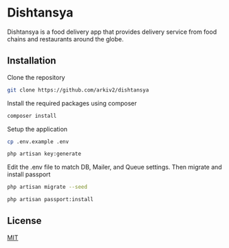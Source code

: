 # Dishtansya

Dishtansya is a food delivery app that provides delivery service from food chains and
restaurants around the globe.


## Installation

Clone the repository

```bash
git clone https://github.com/arkiv2/dishtansya
```

Install the required packages using composer

```bash
composer install
```

Setup the application

```bash
cp .env.example .env

php artisan key:generate
```

Edit the .env file to match DB, Mailer, and Queue settings. Then migrate and install passport

```bash
php artisan migrate --seed

php artisan passport:install
```

## License
[MIT](https://choosealicense.com/licenses/mit/)
